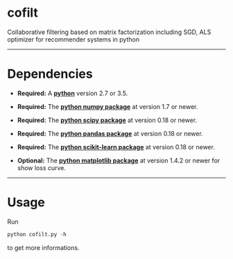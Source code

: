  cofilt
============

Collaborative filtering based on matrix factorization including SGD, ALS optimizer for recommender systems in python

----------------------------------------------------------------------


Dependencies
============

* **Required:** A [**python**](http://www.python.org) version 2.7 or 3.5.

* **Required:** The [**python numpy
  package**](https://pypi.python.org/pypi/numpy) at version 1.7 or
  newer.

* **Required:** The [**python scipy
  package**](https://www.scipy.org/) at version 0.18 or
  newer.

* **Required:** The [**python pandas
  package**](http://pandas.pydata.org/) at version 0.18 or
  newer.
  
* **Required:** The [**python scikit-learn
  package**](http://scikit-learn.org) at version 0.18 or
  newer.

* **Optional:** The [**python matplotlib
  package**](https://pypi.python.org/pypi/matplotlib) at version 1.4.2
  or newer for show loss curve.

----------------------------------------------------------------------

Usage
============

Run 
``` python
python cofilt.py -h
```
to get more informations.
